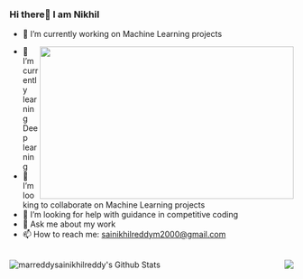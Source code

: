 ### Hi there👋 I am Nikhil
  
- 🔭 I’m currently working on Machine Learning projects 
<img src="https://github.com/marreddysainikhilreddy/marreddysainikhilreddy/blob/master/video.gif" height="270" width="450" align="right">

- 🌱 I’m currently learning Deep learning 
- 👯 I’m looking to collaborate on Machine Learning projects
- 🤔 I’m looking for help with guidance in competitive coding
- 💬 Ask me about my work 
- 📫 How to reach me: sainikhilreddym2000@gmail.com
<br><br>
<p align="center">
<img align="left" src="https://github-readme-stats.vercel.app/api?username=marreddysainikhilreddy&show_icons=true&line_height=21" alt="marreddysainikhilreddy's Github Stats" />
<img align="right" src="https://github-readme-stats.vercel.app/api/top-langs/?username=marreddysainikhilreddy&theme=default&line_height=27&layout=compact" />
</p>
